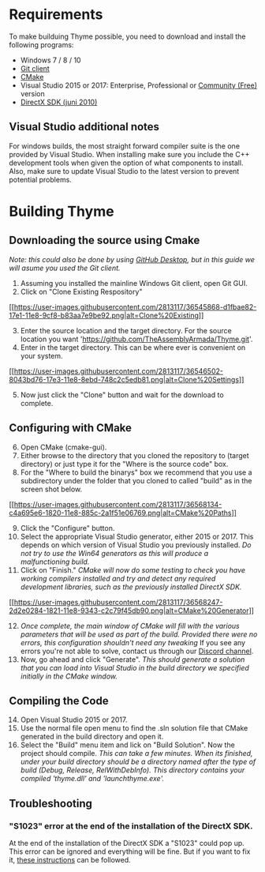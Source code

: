 # Requirements
To make builduing Thyme possible, you need to download and install the following programs:

- Windows 7 / 8 / 10
- [Git client](https://git-scm.com/downloads)
- [CMake](https://cmake.org/download/)
- Visual Studio 2015 or 2017: Enterprise, Professional or [Community (Free)](https://www.visualstudio.com/vs/community/) version
- [DirectX SDK (juni 2010)](https://www.microsoft.com/en-us/download/details.aspx?id=6812)

## Visual Studio additional notes

For windows builds, the most straight forward compiler suite is the one provided by Visual Studio. When installing make sure you include the C++ development tools when given the option of what components to install. Also, make sure to update Visual Studio to the latest version to prevent potential problems.

# Building Thyme

## Downloading the source using Cmake

*Note: this could also be done by using [GitHub Desktop](https://desktop.github.com/), but in this guide we will asume you used the Git client.*

1. Assuming you installed the mainline Windows Git client, open Git GUI. 
2. Click on "Clone Existing Respository"

[[https://user-images.githubusercontent.com/2813117/36545868-d1fbae82-17e1-11e8-9cf8-b83aa7e9be92.png|alt=Clone%20Existing]]

3. Enter the source location and the target directory. For the source location you want 'https://github.com/TheAssemblyArmada/Thyme.git'. 
4. Enter in the target directory. This can be where ever is convenient on your system.

[[https://user-images.githubusercontent.com/2813117/36546502-8043bd76-17e3-11e8-8ebd-748c2c5edb81.png|alt=Clone%20Settings]]

5. Now just click the "Clone" button and wait for the download to complete.

## Configuring with CMake

6. Open CMake (cmake-gui).
7. Either browse to the directory that you cloned the repository to (target directory) or just type it for the "Where is the source code" box. 
8. For the "Where to build the binarys" box we recommend that you use a subdirectory under the folder that you cloned to called "build" as in the screen shot below.

[[https://user-images.githubusercontent.com/2813117/36568134-c4a695e6-1820-11e8-885c-2a1f51e06769.png|alt=CMake%20Paths]]

9. Click the "Configure" button.
10. Select the appropriate Visual Studio generator, either 2015 or 2017. This depends on which version of Visual Studio you previously installed. *Do not try to use the Win64 generators as this will produce a malfunctioning build.*
11. Click on "Finish." *CMake will now do some testing to check you have working compilers installed and try and detect any required development libraries, such as the previously installed DirectX SDK.* 

[[https://user-images.githubusercontent.com/2813117/36568247-2d2e0284-1821-11e8-9343-c2c79f45db90.png|alt=CMake%20Generator]]

12. *Once complete, the main window of CMake will fill with the various parameters that will be used as part of the build. Provided there were no errors, this configuration shouldn't need any tweaking* If you see any errors you're not able to solve, contact us through our [Discord channel](https://discord.gg/YhdMbvD).
13. Now, go ahead and click "Generate". *This should generate a solution that you can load into Visual Studio in the build directory we specified initially in the CMake window.*

## Compiling the Code

14. Open Visual Studio 2015 or 2017. 
15. Use the normal file open menu to find the .sln solution file that CMake generated in the build directory and open it.
16. Select the "Build" menu item and lick on "Build Solution". Now the project should compile. *This can take a few minutes. When its finished, under your build directory should be a directory named after the type of build (Debug, Release, RelWithDebInfo). This directory contains your compiled 'thyme.dll' and 'launchthyme.exe'.*

## Troubleshooting

### "S1023" error at the end of the installation of the DirectX SDK.

At the end of the installation of the DirectX SDK a "S1023" could pop up. This error can be ignored and everything will be fine. But if you want to fix it, [these instructions](https://support.microsoft.com/en-us/help/2728613/s1023-error-when-you-install-the-directx-sdk-june-2010) can be followed.

